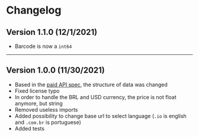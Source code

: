 # Changelog

## Version 1.1.0 (12/1/2021)

- Barcode is now a `int64`

---

## Version 1.0.0 (11/30/2021)

- Based in the [paid API spec](https://cosmos.bluesoft.io/api), the structure of data was changed
- Fixed license typo
- In order to handle the BRL and USD currency, the price is not float anymore,
  but string
- Removed useless imports
- Added possibility to change base url to select language (`.io` is english and `.com.br` is portuguese)
- Added tests
